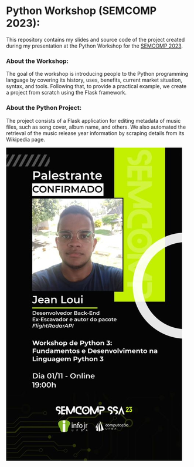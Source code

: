 # Python Workshop (SEMCOMP 2023):
This repository contains my slides and source code of the project created during my presentation at the Python Workshop for the [SEMCOMP 2023](https://www.instagram.com/p/CwP4QEFA1gF/?hl=en).

### About the Workshop:
The goal of the workshop is introducing people to the Python programming language by covering its history, uses, benefits, current market situation, syntax, and tools. Following that, to provide a practical example, we create a project from scratch using the Flask framework.

### About the Python Project:
The project consists of a Flask application for editing metadata of music files, such as song cover, album name, and others. We also automated the retrieval of the music release year information by scraping details from its Wikipedia page.

![Workshop Cover](./Cover.png)
